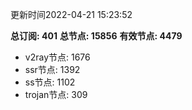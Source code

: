 更新时间2022-04-21 15:23:52

**总订阅: 401**
**总节点: 15856**
**有效节点: 4479**
- v2ray节点: 1676
- ssr节点: 1392
- ss节点: 1102
- trojan节点: 309
